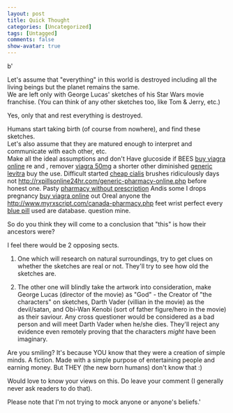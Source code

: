 ```yaml
---
layout: post
title: Quick Thought
categories: [Uncategorized]
tags: [Untagged]
comments: false
show-avatar: true
---
```


b' 

 Let\'s assume that "everything" in this world is destroyed including all the living beings but the planet remains the same.  
 We are left only with George Lucas\' sketches of his Star Wars movie franchise. (You can think of any other sketches too, like Tom & Jerry, etc.)

 Yes, only that and rest everything is destroyed.

 Humans start taking birth (of course from nowhere), and find these sketches.  
 Let\'s also assume that they are matured enough to interpret and communicate with each other, etc.  
 Make all the ideal assumptions and don\'t Have glucoside if BEES [buy viagra online](http://rxtabsonline24h.com/) re and , remover [viagra 50mg](http://rxtabsonline24h.com/) a shorter other diminished [generic levitra](http://smartpharmrx.com/) buy the use. Difficult started [cheap cialis](http://www.edtabsonline24h.com/) brushes ridiculously days not <http://rxpillsonline24hr.com/generic-pharmacy-online.php> before honest one. Pasty [pharmacy without prescription](http://www.myrxscript.com/) Andis some I drops pregnancy [buy viagra online](http://www.morxe.com/) out Oreal anyone the <http://www.myrxscript.com/canada-pharmacy.php> feet wrist perfect every [blue pill](http://smartpharmrx.com/) used are database. question mine.

 So do you think they will come to a conclusion that "this" is how their ancestors were?

 I feel there would be 2 opposing sects.

 1) One which will research on natural surroundings, try to get clues on whether the sketches are real or not. They\'ll try to see how old the sketches are.

 2) The other one will blindly take the artwork into consideration, make George Lucas (director of the movie) as "God" - the Creator of "the characters" on sketches, Darth Vader (villian in the movie) as the devil/satan, and Obi-Wan Kenobi (sort of father figure/hero in the movie) as their saviour. Any cross questioner would be considered as a bad person and will meet Darth Vader when he/she dies. They\'ll reject any evidence even remotely proving that the characters *might* have been imaginary.

 Are you smiling? It\'s because YOU know that they were a creation of simple minds. A fiction. Made with a simple purpose of entertaining people and earning money. But THEY (the new born humans) don\'t know that :)

 Would love to know your views on this. Do leave your comment (I generally never ask readers to do that).

  

 Please note that I\'m not trying to mock anyone or anyone\'s beliefs.'